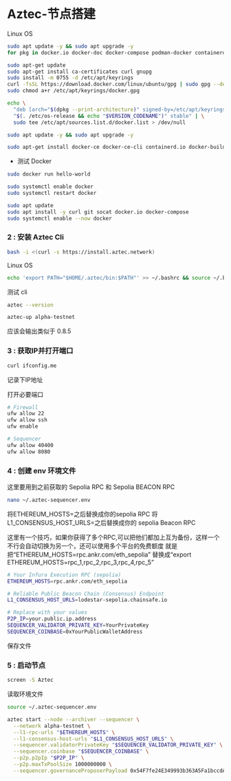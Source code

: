 # Aztec-节点搭建


Linux OS
```bash
sudo apt update -y && sudo apt upgrade -y
for pkg in docker.io docker-doc docker-compose podman-docker containerd runc; do sudo apt-get remove $pkg; done

sudo apt-get update
sudo apt-get install ca-certificates curl gnupg
sudo install -m 0755 -d /etc/apt/keyrings
curl -fsSL https://download.docker.com/linux/ubuntu/gpg | sudo gpg --dearmor -o /etc/apt/keyrings/docker.gpg
sudo chmod a+r /etc/apt/keyrings/docker.gpg

echo \
  "deb [arch="$(dpkg --print-architecture)" signed-by=/etc/apt/keyrings/docker.gpg] download.docker.com/linux/ubuntu \
  "$(. /etc/os-release && echo "$VERSION_CODENAME")" stable" | \
  sudo tee /etc/apt/sources.list.d/docker.list > /dev/null

sudo apt update -y && sudo apt upgrade -y

sudo apt-get install docker-ce docker-ce-cli containerd.io docker-buildx-plugin docker-compose-plugin
```
- 测试 Docker
```bash
sudo docker run hello-world
```
```bash
sudo systemctl enable docker
sudo systemctl restart docker
```
```bash
sudo apt update
sudo apt install -y curl git socat docker.io docker-compose
sudo systemctl enable --now docker
```

### 2 : 安装 Aztec Cli

```bash
bash -i <(curl -s https://install.aztec.network)
```

Linux OS

```bash
echo 'export PATH="$HOME/.aztec/bin:$PATH"' >> ~/.bashrc && source ~/.bashrc
```
测试 cli 

```bash
aztec --version
```
```bash
aztec-up alpha-testnet
```

应该会输出类似于 0.8.5 

###  3 : 获取IP并打开端口

```bash
curl ifconfig.me
```

记录下IP地址

打开必要端口
```bash
# Firewall
ufw allow 22
ufw allow ssh
ufw enable
```
```bash
# Sequencer
ufw allow 40400
ufw allow 8080
```

### 4 : 创建 env 环境文件

这里要用到之前获取的 Sepolia RPC 和 Sepolia BEACON RPC 

```bash
nano ~/.aztec-sequencer.env
```
将ETHEREUM_HOSTS=之后替换成你的sepolia RPC
将L1_CONSENSUS_HOST_URLS=之后替换成你的 sepolia Beacon RPC

这里有一个技巧，如果你获得了多个RPC,可以把他们都加上互为备份，这样一个不行会自动切换为另一个，还可以使用多个平台的免费额度
就是把“ETHEREUM_HOSTS=rpc.ankr.com/eth_sepolia” 替换成“export ETHEREUM_HOSTS=rpc_1,rpc_2,rpc_3,rpc_4,rpc_5”


```bash
# Your Infura Execution RPC (sepolia)
ETHEREUM_HOSTS=rpc.ankr.com/eth_sepolia

# Reliable Public Beacon Chain (Consensus) Endpoint
L1_CONSENSUS_HOST_URLS=lodestar-sepolia.chainsafe.io

# Replace with your values
P2P_IP=your.public.ip.address
SEQUENCER_VALIDATOR_PRIVATE_KEY=YourPrivateKey
SEQUENCER_COINBASE=0xYourPublicWalletAddress
```
保存文件


### 5 : 启动节点

```bash
screen -S Aztec
```
读取环境文件

```bash
source ~/.aztec-sequencer.env
```
```bash
aztec start --node --archiver --sequencer \
  --network alpha-testnet \
  --l1-rpc-urls "$ETHEREUM_HOSTS" \
  --l1-consensus-host-urls "$L1_CONSENSUS_HOST_URLS" \
  --sequencer.validatorPrivateKey "$SEQUENCER_VALIDATOR_PRIVATE_KEY" \
  --sequencer.coinbase "$SEQUENCER_COINBASE" \
  --p2p.p2pIp "$P2P_IP" \
  --p2p.maxTxPoolSize 1000000000 \
  --sequencer.governanceProposerPayload 0x54F7fe24E349993b363A5Fa1bccdAe2589D5E5Ef
```


